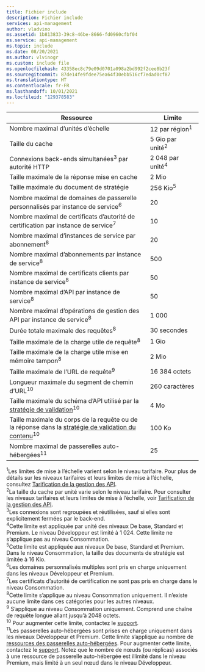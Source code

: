 ```yaml
---
title: Fichier include
description: Fichier include
services: api-management
author: vladvino
ms.assetid: 1b813833-39c8-46be-8666-fd0960cfbf04
ms.service: api-management
ms.topic: include
ms.date: 08/20/2021
ms.author: vlvinogr
ms.custom: include file
ms.openlocfilehash: 43358ec8c79e09d0701a098a2bd992f2cee8b23f
ms.sourcegitcommit: 87de14fe9fdee75ea64f30ebb516cf7edad0cf87
ms.translationtype: HT
ms.contentlocale: fr-FR
ms.lasthandoff: 10/01/2021
ms.locfileid: "129378583"
---
```

| Ressource | Limite |
| ---------------------------------------------------------------------- | -------------------------- |
| Nombre maximal d’unités d’échelle | 12 par région<sup>1</sup> |
| Taille du cache | 5 Gio par unité<sup>2</sup> |
| Connexions back-ends simultanées<sup>3</sup> par autorité HTTP | 2 048 par unité<sup>4</sup> |
| Taille maximale de la réponse mise en cache | 2 Mio |
| Taille maximale du document de stratégie | 256 Kio<sup>5</sup> |
| Nombre maximal de domaines de passerelle personnalisés par instance de service<sup>6</sup> | 20 |
| Nombre maximal de certificats d’autorité de certification par instance de service<sup>7</sup> | 10 |
| Nombre maximal d’instances de service par abonnement<sup>8</sup> | 20 |
| Nombre maximal d’abonnements par instance de service<sup>8</sup> | 500 |
| Nombre maximal de certificats clients par instance de service<sup>8</sup> | 50 |
| Nombre maximal d’API par instance de service<sup>8</sup> | 50 |
| Nombre maximal d’opérations de gestion des API par instance de service<sup>8</sup> | 1 000 |
| Durée totale maximale des requêtes<sup>8</sup> | 30 secondes |
| Taille maximale de la charge utile de requête<sup>8</sup> | 1 Gio |
| Taille maximale de la charge utile mise en mémoire tampon<sup>8</sup> | 2 Mio |
| Taille maximale de l’URL de requête<sup>9</sup> | 16 384 octets |
| Longueur maximale du segment de chemin d’URL<sup>10</sup> | 260 caractères |
| Taille maximale du schéma d’API utilisé par la [stratégie de validation](../articles/api-management/validation-policies.md)<sup>10</sup> | 4 Mo |
| Taille maximale du corps de la requête ou de la réponse dans la [stratégie de validation du contenu](../articles/api-management/validation-policies.md#validate-content)<sup>10</sup> | 100 Ko |
| Nombre maximal de passerelles auto-hébergées<sup>11</sup> | 25 |

<sup>1</sup>Les limites de mise à l’échelle varient selon le niveau tarifaire. Pour plus de détails sur les niveaux tarifaires et leurs limites de mise à l’échelle, consultez [Tarification de la gestion des API](https://azure.microsoft.com/pricing/details/api-management/).<br/>
<sup>2</sup>La taille du cache par unité varie selon le niveau tarifaire. Pour consulter les niveaux tarifaires et leurs limites de mise à l’échelle, voir [Tarification de la gestion des API](https://azure.microsoft.com/pricing/details/api-management/).<br/>
<sup>3</sup>Les connexions sont regroupées et réutilisées, sauf si elles sont explicitement fermées par le back-end.<br/>
<sup>4</sup>Cette limite est appliquée par unité des niveaux De base, Standard et Premium. Le niveau Développeur est limité à 1 024. Cette limite ne s’applique pas au niveau Consommation.<br/>
<sup>5</sup>Cette limite est appliquée aux niveaux De base, Standard et Premium. Dans le niveau Consommation, la taille des documents de stratégie est limitée à 16 Kio.<br/>
<sup>6</sup>Les domaines personnalisés multiples sont pris en charge uniquement dans les niveaux Développeur et Premium.<br/>
<sup>7</sup>Les certificats d’autorité de certification ne sont pas pris en charge dans le niveau Consommation.<br/>
<sup>8</sup>Cette limite s’applique au niveau Consommation uniquement. Il n’existe aucune limite dans ces catégories pour les autres niveaux.<br/>
<sup>9</sup> S’applique au niveau Consommation uniquement. Comprend une chaîne de requête longue allant jusqu’à 2048 octets.<br/>
<sup>10</sup> Pour augmenter cette limite, contactez le [support](https://azure.microsoft.com/support/options/).<br/>
<sup>11</sup>Les passerelles auto-hébergées sont prises en charge uniquement dans les niveaux Développeur et Premium. Cette limite s’applique au nombre de [ressources des passerelles auto-hébergées](/rest/api/apimanagement/2021-04-01-preview/gateway). Pour augmenter cette limite, contactez le [support](https://azure.microsoft.com/support/options/). Notez que le nombre de nœuds (ou réplicas) associés à une ressource de passerelle auto-hébergée est illimité dans le niveau Premium, mais limité à un seul nœud dans le niveau Développeur.
